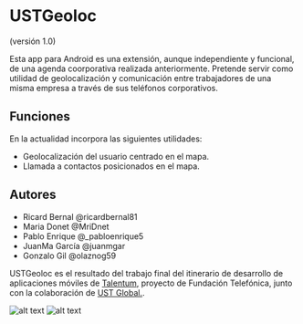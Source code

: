 # USTGeoloc 
(versión 1.0)

Esta app para Android es una extensión, aunque independiente y funcional, de una agenda coorporativa realizada anteriormente. Pretende servir como utilidad de geolocalización y comunicación entre trabajadores de una misma empresa a través de sus teléfonos corporativos. 

## Funciones
En la actualidad incorpora las siguientes utilidades: 
* Geolocalización del usuario centrado en el mapa.
* Llamada a contactos posicionados en el mapa.

## Autores

+ Ricard Bernal @ricardbernal81
+ Maria Donet @MriDnet
+ Pablo Enrique @_pabloenrique5
+ JuanMa García @juanmgar
+ Gonzalo Gil @olaznog59

USTGeoloc es el resultado del trabajo final del itinerario de desarrollo de aplicaciones móviles de [Talentum](http://empleodigitalformacion.fundaciontelefonica.com "Web de Talentum Empleo"), proyecto de Fundación Telefónica, junto con la colaboración de [UST Global.](http://www.ust-global.es/ "Web de UST Global España").




![alt text](https://github.com/TalentumGeoloc/USTGeoloc/blob/master/logo%20UST%20pequeno.png "Logo UST")
![alt text](https://github.com/TalentumGeoloc/USTGeoloc/blob/master/talentum_logo.png "Logo Talentum")

